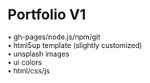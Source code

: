# Portfolio V1


• gh-pages/node.js/npm/git<br>
• html5up template (slightly customized)<br>
• unsplash images<br>
• ui colors<br>
• html/css/js<br>
